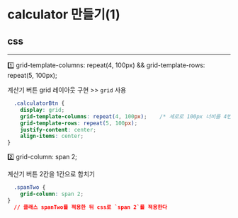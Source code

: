 # calculator 만들기(1) 
## css
---

1️⃣ grid-template-columns: repeat(4, 100px) && grid-template-rows: repeat(5, 100px);

계산기 버튼 grid 레이아웃 구현 >> `grid` 사용
```css
  .calculatorBtn {
    display: grid;
    grid-template-columns: repeat(4, 100px);    /* 세로로 100px 너비를 4번 반복한다 */
    grid-template-rows: repeat(5, 100px);
    justify-content: center;
    align-items: center;
}
```

2️⃣ grid-column: span 2;

계산기 버튼 2칸을 1칸으로 합치기

```css
  .spanTwo {
    grid-column: span 2;
}
  // 클래스 spanTwo를 적용한 뒤 css로 `span 2`를 적용한다
```
